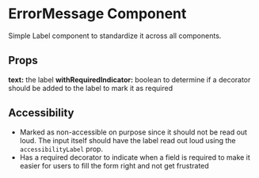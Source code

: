 # ErrorMessage Component

Simple Label component to standardize it across all components.

## Props

**text:** the label
**withRequiredIndicator:** boolean to determine if a decorator should be added to the label to mark it as required

## Accessibility

- Marked as non-accessible on purpose since it should not be read out loud. The input itself should have the label read out loud using the `accessibilityLabel` prop.
- Has a required decorator to indicate when a field is required to make it easier for users to fill the form right and not get frustrated

